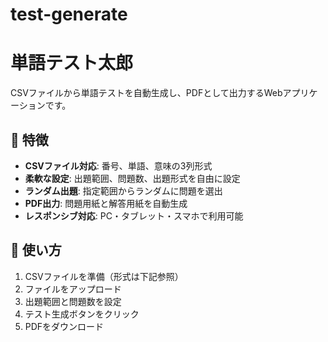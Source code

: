 # test-generate
# 単語テスト太郎

CSVファイルから単語テストを自動生成し、PDFとして出力するWebアプリケーションです。

## 🌟 特徴

- **CSVファイル対応**: 番号、単語、意味の3列形式
- **柔軟な設定**: 出題範囲、問題数、出題形式を自由に設定
- **ランダム出題**: 指定範囲からランダムに問題を選出
- **PDF出力**: 問題用紙と解答用紙を自動生成
- **レスポンシブ対応**: PC・タブレット・スマホで利用可能

## 🚀 使い方

1. CSVファイルを準備（形式は下記参照）
2. ファイルをアップロード
3. 出題範囲と問題数を設定
4. テスト生成ボタンをクリック
5. PDFをダウンロード
